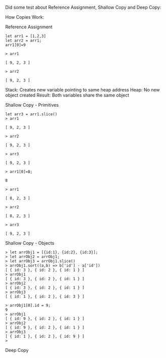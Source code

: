 
Did some test about Reference Assignment, Shallow Copy and Deep Copy:

How Copies Work:

Reference Assignment
```
let arr1 = [1,2,3]
let arr2 = arr1;
arr1[0]=9

> arr1

[ 9, 2, 3 ]

> arr2

[ 9, 2, 3 ]
```
Stack: Creates new variable pointing to same heap address
Heap: No new object created
Result: Both variables share the same object


Shallow Copy - Primitives
```
let arr3 = arr1.slice()
> arr1

[ 9, 2, 3 ]

> arr2

[ 9, 2, 3 ]

> arr3

[ 9, 2, 3 ]

> arr1[0]=8;

8

> arr1

[ 8, 2, 3 ]

> arr2

[ 8, 2, 3 ]

> arr3

[ 9, 2, 3 ] 
```

Shallow Copy - Objects

```
> let arrObj1 = [{id:1}, {id:2}, {id:3}];
> let arrObj2 = arrObj1;
> let arrObj3 = arrObj1.slice()
> arrObj1.sort((a,b) => b['id'] - a['id'])
[ { id: 3 }, { id: 2 }, { id: 1 } ]
> arrObj1
[ { id: 3 }, { id: 2 }, { id: 1 } ]
> arrObj2
[ { id: 3 }, { id: 2 }, { id: 1 } ]
> arrObj3
[ { id: 1 }, { id: 2 }, { id: 3 } ]
```

```
> arrObj1[0].id = 9;
9
> arrObj1
[ { id: 9 }, { id: 2 }, { id: 1 } ]
> arrObj2
[ { id: 9 }, { id: 2 }, { id: 1 } ]
> arrObj3
[ { id: 1 }, { id: 2 }, { id: 9 } ]
>
```

Deep Copy

